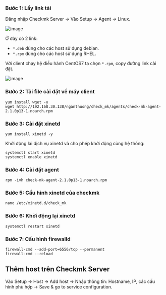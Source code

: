### Bước 1: Lấy link tải

Đăng nhập Checkmk Server -> Vào Setup -> Agent -> Linux.

![image](https://user-images.githubusercontent.com/111716161/194269084-a4d51230-33e8-4672-b7e8-50f2ef3a3f07.png)

Ở đây có 2 link:

- `*.deb` dùng cho các host sử dụng debian.
- `*.rpm` dùng cho các host sử dụng RHEL.

Với client chạy hệ điều hành CentOS7 ta chọn `*.rpm`, copy đường link cài đặt. 

![image](https://user-images.githubusercontent.com/111716161/194271131-81f37228-1a9b-461a-8612-d8e153f1ce07.png)

### Bước 2: Tải file cài đặt về máy client
```
yum install wget -y
wget http://192.168.30.138/nganthuong/check_mk/agents/check-mk-agent-2.1.0p13-1.noarch.rpm
```

### Bước 3: Cài đặt xinetd

```
yum install xinetd -y
```

Khởi động lại dịch vụ xinetd và cho phép khởi động cùng hệ thống:

```
systemctl start xinetd
systemctl enable xinetd
```

### Bước 4: Cài đặt agent

```
rpm -ivh check-mk-agent-2.1.0p13-1.noarch.rpm
```

### Bước 5: Cấu hình xinetd của checkmk

```
nano /etc/xinetd.d/check_mk
```

### Bước 6: Khởi động lại xinetd

```
systemctl restart xinetd
```

### Bước 7: Cấu hình firewalld

```
firewall-cmd --add-port=6556/tcp --permanent
firewall-cmd --reload
```

## Thêm host trên Checkmk Server

Vào Setup ->  Host -> Add host -> Nhập thông tin: Hostname, IP, các cấu hình phù hợp -> Save & go to service configuration. 

